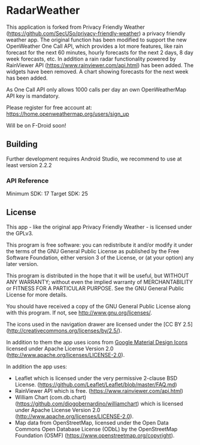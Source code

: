 # RadarWeather

This application is forked from Privacy Friendly Weather (https://github.com/SecUSo/privacy-friendly-weather) a privacy friendly weather app.
The original function has been modified to support the new OpenWeather One Call API, which provides a lot more features, like rain forecast for the next 60 minutes,
hourly forecasts for the next 2 days, 8 day week forecasts, etc. In addition a rain radar functionality powered by RainViewer API (https://www.rainviewer.com/api.html) has been added.
The widgets have been removed. A chart showing forecasts for the next week has been added.

As One Call API only allows 1000 calls per day an own OpenWeatherMap API key is mandatory.

Please register for free account at: https://home.openweathermap.org/users/sign_up


Will be on F-Droid soon!

## Building 

Further development requires Android Studio, we recommend to use at least version 2.2.2

### API Reference

Minimum SDK: 17
Target SDK: 25

## License

This app - like the original app Privacy Friendly Weather - is licensed under the GPLv3.

This program is free software: you can redistribute it and/or modify
it under the terms of the GNU General Public License as published by
the Free Software Foundation, either version 3 of the License, or
(at your option) any later version.

This program is distributed in the hope that it will be useful,
but WITHOUT ANY WARRANTY; without even the implied warranty of
MERCHANTABILITY or FITNESS FOR A PARTICULAR PURPOSE.  See the
GNU General Public License for more details.

You should have received a copy of the GNU General Public License
along with this program. If not, see <http://www.gnu.org/licenses/>.

The icons used in the navigation drawer are licensed under the [CC BY 2.5] (http://creativecommons.org/licenses/by/2.5/).

In addition to them the app uses icons from [Google Material Design Icons](https://material.io/resources/icons/) licensed under
Apache License Version 2.0 (http://www.apache.org/licenses/LICENSE-2.0).

In addition the app uses:
- Leaflet which is licensed under the very permissive 2-clause BSD License. (https://github.com/Leaflet/Leaflet/blob/master/FAQ.md)
- RainViewer API which is free. (https://www.rainviewer.com/api.html)
- William Chart (com.db.chart) (https://github.com/diogobernardino/williamchart) which is licensed under Apache License Version 2.0 (http://www.apache.org/licenses/LICENSE-2.0).
- Map data from OpenStreetMap, licensed under the Open Data Commons Open Database License (ODbL) by the OpenStreetMap Foundation (OSMF) (https://www.openstreetmap.org/copyright).

